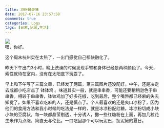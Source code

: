 ```yaml
---
title: 凉粉最美味
date: 2017-07-16 23:57:58
comments: true
categories: Logs
tags: [日志,记录,生活]
---
```

![](http://wx3.sinaimg.cn/mw690/ad108d28gy1fhm4bueg30j20rs0jltgp.jpg)  
嘿，你好。  

这个周末杭州实在太热了，一出门感觉自己都快融化了。  

昨天下午出门3小时，晚上洗澡的时候发现手臂和身体已经是两种颜色了。今天，索性就待在室内，没有在太阳底下玩耍了。<!--more-->  

早上和下午写了三篇文章，已经发了两篇，第三篇图片还没配好。中午，还是决定去成都小吃店点了 钵钵鸡 。味道其实一般，就是串串香，可能还要稍稍逊色于串串香。相较于串串香，钵钵鸡加了好多花椒，吃到最后，整个嘴唇都已经麻的失去知觉了。如果不喜欢吃麻的人，还是慎点了。个人最喜欢的还是爽口凉粉了，因为他们的食用方法和我小时候的吃法是一样的，就是冰凉粉配红糖，冰凉粉切成小块小块的豆腐状，每一块都晶莹剔透，十分诱人，撒一些红糖粉在上面，再加几粒花生米作为点缀，简直无与伦比。一口吃回那个可以玩泥巴，捉泥鳅的夏日。